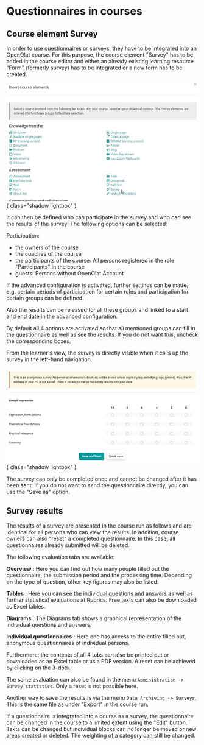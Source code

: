 # Questionnaires in courses

## Course element Survey

In order to use questionnaires or surveys, they have to be integrated into an OpenOlat course. For this purpose, the course element "Survey" has to be added in the course editor and either an already existing learning resource "Form" (formerly survey) has to be integrated or a new form has to be created.

![Kursbausteine](assets/insert_course_elements_survey.png.jpg){ class="shadow lightbox" }

It can then be defined who can participate in the survey and who can see the results of the survey. The following options can be selected:

Participation:

* the owners of the course
* the coaches of the course
* the participants of the course: All persons registered in the role "Participants" in the course
* guests: Persons without OpenOlat Account

If the advanced configuration is activated, further settings can be made, e.g. certain periods of participation for certain roles and participation for certain groups can be defined.

Also the results can be released for all these groups and linked to a start and end date in the advanced configuration.

By default all 4 options are activated so that all mentioned groups can fill in the questionnaire as well as see the results. If you do not want this, uncheck the corresponding boxes.

From the learner's view, the survey is directly visible when it calls up the survey in the left-hand navigation.

![Survey](assets/survey2_EN.png){ class="shadow lightbox" }

The survey can only be completed once and cannot be changed after it has been sent. If you do not want to send the questionnaire directly, you can use the "Save as" option.

## Survey results

The results of a survey are presented in the course run as follows and are identical for all persons who can view the results. In addition, course owners can also "reset" a completed questionnaire. In this case, all questionnaires already submitted will be deleted.

The following evaluation tabs are available:

**Overview** : Here you can find out how many people filled out the questionnaire, the submission period and the processing time. Depending on the type of question, other key figures may also be listed.

**Tables** : Here you can see the individual questions and answers as well as further statistical evaluations at Rubrics. Free texts can also be downloaded as Excel tables.  

**Diagrams** : The Diagrams tab shows a graphical representation of the individual questions and answers.

**Individual questionnaires** : Here one has access to the entire filled out, anonymous questionnaires of individual persons.  

Furthermore, the contents of all 4 tabs can also be printed out or downloaded as an Excel table or as a PDF version. A reset can be achieved by clicking on the 3-dots.

The same evaluation can also be found in the menu `Administration -> Survey statistics`. Only a reset is not possible here.

Another way to save the results is via the menu `Data Archiving -> Surveys`. This is the same file as under "Export" in the course run.

If a questionnaire is integrated into a course as a survey, the questionnaire can be changed in the course to a limited extent using the "Edit" button. Texts can be changed but individual blocks can no longer be moved or new areas created or deleted. The weighting of a category can still be changed.
